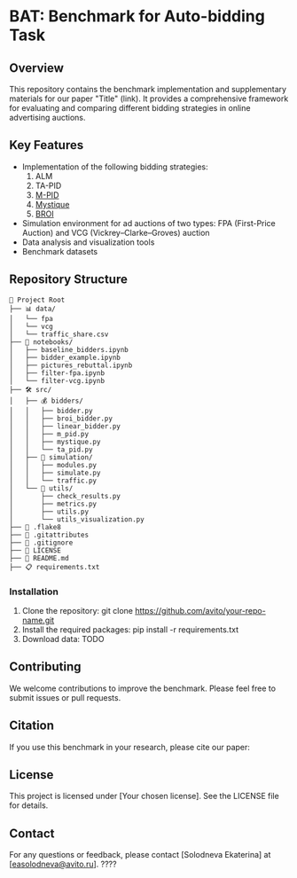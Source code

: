 # BAT: Benchmark for Auto-bidding Task
## Overview

This repository contains the benchmark implementation and supplementary materials for our paper "Title" (link). It provides a comprehensive framework for evaluating and comparing different bidding strategies in online advertising auctions.

## Key Features

- Implementation of the following bidding strategies:
  1. ALM
  2. TA-PID
  3. [M-PID](https://arxiv.org/pdf/1905.10928)
  4. [Mystique](https://www.yahooinc.com/research/publications/mystique-a-budget-pacing-system-for-performance-optimization-in-online-advertising)
  5. [BROI](https://arxiv.org/pdf/2301.13306)
- Simulation environment for ad auctions of two types: FPA (First-Price Auction) and VCG (Vickrey–Clarke–Groves) auction
- Data analysis and visualization tools
- Benchmark datasets

## Repository Structure

```
📁 Project Root
├── 📊 data/
│   └── fpa
│   └── vcg
│   └── traffic_share.csv
├── 📓 notebooks/
│   ├── baseline_bidders.ipynb
│   ├── bidder_example.ipynb
│   ├── pictures_rebuttal.ipynb
│   ├── filter-fpa.ipynb
│   └── filter-vcg.ipynb
├── 🛠️ src/
│   ├── 💰 bidders/
│   │   ├── bidder.py
│   │   ├── broi_bidder.py
│   │   ├── linear_bidder.py
│   │   ├── m_pid.py
│   │   ├── mystique.py
│   │   └── ta_pid.py
│   ├── 🔄 simulation/
│   │   ├── modules.py
│   │   ├── simulate.py
│   │   └── traffic.py
│   └── 🔧 utils/
│       ├── check_results.py
│       ├── metrics.py
│       ├── utils.py
│       └── utils_visualization.py
├── 📄 .flake8
├── 📄 .gitattributes
├── 📄 .gitignore
├── 📜 LICENSE
├── 📘 README.md
├── 📋 requirements.txt
```

### Installation

1. Clone the repository: git clone https://github.com/avito/your-repo-name.git
2. Install the required packages: pip install -r requirements.txt
3. Download data: TODO

## Contributing

We welcome contributions to improve the benchmark. Please feel free to submit issues or pull requests.

## Citation

If you use this benchmark in your research, please cite our paper:

## License

This project is licensed under [Your chosen license]. See the LICENSE file for details. 

## Contact

For any questions or feedback, please contact [Solodneva Ekaterina] at [easolodneva@avito.ru].  ????
